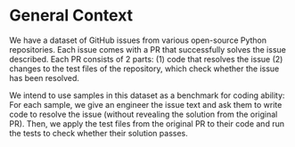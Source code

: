 # General Context

We have a dataset of GitHub issues from various open-source Python repositories. Each issue comes with a PR that successfully solves the issue described. Each PR consists of 2 parts: (1) code that resolves the issue (2) changes to the test files of the repository, which check whether the issue has been resolved.
            
We intend to use samples in this dataset as a benchmark for coding ability: For each sample, we give an engineer the issue text and ask them to write code to resolve the issue (without revealing the solution from the original PR). Then, we apply the test files from the original PR to their code and run the tests to check whether their solution passes.
